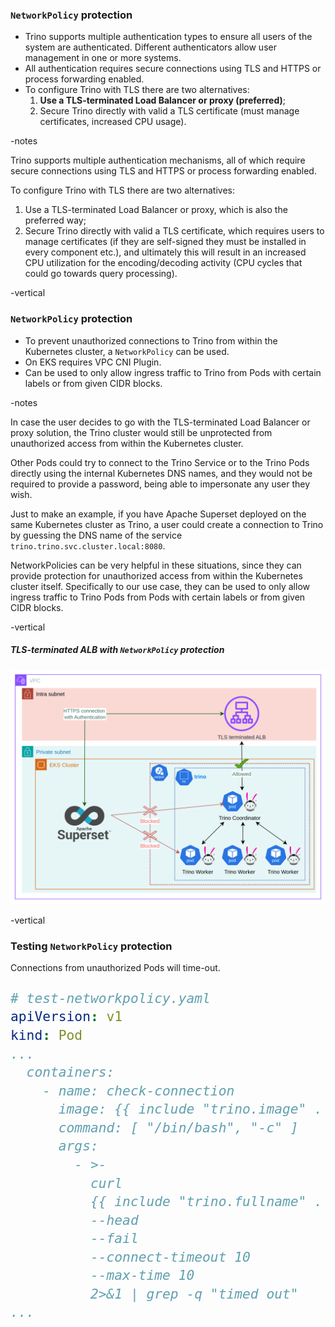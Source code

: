 ### `NetworkPolicy` protection

* Trino supports multiple authentication types to ensure all users of the system are authenticated. Different authenticators allow user management in one or more systems.
* All authentication requires secure connections using TLS and HTTPS or process forwarding enabled.
* To configure Trino with TLS there are two alternatives:
    1. **Use a TLS-terminated Load Balancer or proxy (preferred)**;
    2. Secure Trino directly with valid a TLS certificate (must manage certificates, increased CPU usage).

-notes

Trino supports multiple authentication mechanisms, all of which require secure connections using TLS and HTTPS or process forwarding enabled. 

To configure Trino with TLS there are two alternatives:
  1. Use a TLS-terminated Load Balancer or proxy, which is also the preferred way;
  2. Secure Trino directly with valid a TLS certificate, which requires users to manage certificates (if they are self-signed they must be installed in every component etc.), and ultimately this will result in an increased CPU utilization for the encoding/decoding activity (CPU cycles that could go towards query processing).


-vertical

### `NetworkPolicy` protection
* To prevent unauthorized connections to Trino from within the Kubernetes cluster, a `NetworkPolicy` can be used.
* On EKS requires VPC CNI Plugin.
* Can be used to only allow ingress traffic to Trino from Pods with certain labels or from given CIDR blocks.

-notes

In case the user decides to go with the TLS-terminated Load Balancer or proxy solution, the Trino cluster would still be unprotected from unauthorized access from within the Kubernetes cluster. 

Other Pods could try to connect to the Trino Service or to the Trino Pods directly using the internal Kubernetes DNS names, and they would not be required to provide a password, being able to impersonate any user they wish.

Just to make an example, if you have Apache Superset deployed on the same Kubernetes cluster as Trino, a user could create a connection to Trino by guessing the DNS name of the service `trino.trino.svc.cluster.local:8080`.

NetworkPolicies can be very helpful in these situations, since they can provide protection for unauthorized access from within the Kubernetes cluster itself. Specifically to our use case, they can be used to only allow ingress traffic to Trino Pods from Pods with certain labels or from given CIDR blocks. 

-vertical

##### TLS-terminated ALB with `NetworkPolicy` protection

![](assets/trino-network-policy.drawio.png)  <!-- .element width="70%" style="float: none; background-color: white; border: 5px solid white;" title="Trino NetworkPolicy" -->

-vertical

### Testing `NetworkPolicy` protection
Connections from unauthorized Pods will time-out.

<div style="font-size: 25px;">

```yaml
# test-networkpolicy.yaml
apiVersion: v1
kind: Pod
...
  containers:
    - name: check-connection
      image: {{ include "trino.image" . }}
      command: [ "/bin/bash", "-c" ]
      args:
        - >-
          curl
          {{ include "trino.fullname" . }}.{{ .Release.Namespace }}:{{ .Values.service.port }}
          --head
          --fail
          --connect-timeout 10
          --max-time 10
          2>&1 | grep -q "timed out"
...
```
</div>